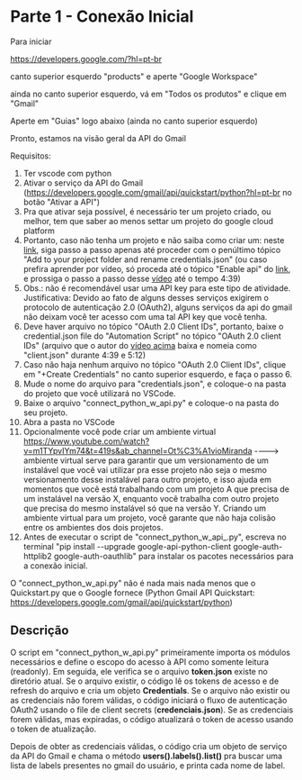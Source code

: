 # Parte 1 - Conexão Inicial

Para iniciar

https://developers.google.com/?hl=pt-br

canto superior esquerdo "products" e aperte "Google Workspace" 

ainda no canto superior esquerdo, vá em "Todos os produtos" e clique em "Gmail"

Aperte em "Guias" logo abaixo (ainda no canto superior esquerdo)

Pronto, estamos na visão geral da API do Gmail 

Requisitos:
1.  Ter vscode com python
2.  Ativar o serviço da API do Gmail (https://developers.google.com/gmail/api/quickstart/python?hl=pt-br no botão "Ativar a API")
3.  Pra que ativar seja possível, é necessário ter um projeto criado, ou melhor, tem que saber ao menos settar um projeto do google cloud platform 
4.  Portanto, caso não tenha um projeto e não saiba como criar um: neste [link](https://chozinthet20602.medium.com/sending-email-with-python-using-gmail-api-33628e36306a#0bc0), siga passo a passo apenas até proceder com o penúltimo tópico "Add to your project folder and rename credentials.json" (ou caso prefira aprender por vídeo, só proceda até o tópico "Enable api" do [link](https://chozinthet20602.medium.com/sending-email-with-python-using-gmail-api-33628e36306a#0bc0), e prossiga o passo a passo desse [vídeo](https://www.youtube.com/watch?v=7X3fBlMw_1k&ab_channel=JieJenn) até o tempo 4:39)
5.  Obs.: não é recomendável usar uma API key para este tipo de atividade. Justificativa: Devido ao fato de alguns desses serviços exigirem o protocolo de autenticação 2.0 (OAuth2), alguns serviços da api do gmail não deixam você ter acesso com uma tal API key que você tenha.
6.  Deve haver arquivo no tópico "OAuth 2.0 Client IDs", portanto, baixe o credential.json file do "Automation Script" no tópico "OAuth 2.0 client IDs" (arquivo que o autor do [vídeo acima](https://www.youtube.com/watch?v=7X3fBlMw_1k&ab_channel=JieJenn) baixa e nomeia como "client.json" durante 4:39 e 5:12)
7.  Caso não haja nenhum arquivo no tópico "OAuth 2.0 Client IDs", clique em "+Create Credentials" no canto superior esquerdo, e faça o passo 6.
8.  Mude o nome do arquivo para "credentials.json", e coloque-o na pasta do projeto que você utilizará no VSCode.
9.  Baixe o arquivo "connect_python_w_api.py" e coloque-o na pasta do seu projeto.
10. Abra a pasta no VSCode
11. Opcionalmente você pode criar um ambiente virtual https://www.youtube.com/watch?v=m1TYpvIYm74&t=419s&ab_channel=Ot%C3%A1vioMiranda
----> ambiente virtual serve para garantir que um versionamento de um instalável que você vai utilizar pra esse projeto não seja o mesmo versionamento desse instalável para outro projeto, e isso ajuda em momentos que você está trabalhando com um projeto A que precisa de um instalável na versão X, enquanto você trabalha com outro projeto que precisa do mesmo instalável só que na versão Y. Criando um ambiente virtual para um projeto, você garante que não haja colisão entre os ambientes dos dois projetos.
12. Antes de executar o script de "connect_python_w_api_.py", escreva no terminal "pip install --upgrade google-api-python-client google-auth-httplib2 google-auth-oauthlib" para instalar os pacotes necessários para a conexão inicial.

O "connect_python_w_api.py" não é nada mais nada menos que o Quickstart.py que o Google fornece (Python Gmail API Quickstart: https://developers.google.com/gmail/api/quickstart/python)


## Descrição

O script em "connect_python_w_api.py" primeiramente importa os módulos necessários e define o escopo do acesso à API como somente leitura (readonly). Em seguida, ele verifica se o arquivo **token.json** existe no diretório atual. Se o arquivo existir, o código lê os tokens de acesso e de refresh do arquivo e cria um objeto **Credentials**. Se o arquivo não existir ou as credenciais não forem válidas, o código iniciará o fluxo de autenticação OAuth2 usando o file de client secrets (**credenciais.json**). Se as credenciais forem válidas, mas expiradas, o código atualizará o token de acesso usando o token de atualização.

Depois de obter as credenciais válidas, o código cria um objeto de serviço da API do Gmail e chama o método **users().labels().list()** pra buscar uma lista de labels presentes no gmail do usuário, e printa cada nome de label.



